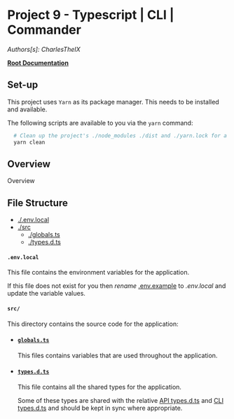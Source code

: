# Project 9 - Typescript | CLI | Commander

_Authors[s]: CharlesTheIX_

**[Root Documentation](../ReadMe.md)**

## Set-up

This project uses `Yarn` as its package manager. This needs to be installed and available.

The following scripts are available to you via the `yarn` command:

```bash
  # Clean up the project's ./node_modules ./dist and ./yarn.lock for a clean install
  yarn clean

```

## Overview

Overview

## File Structure

- [./.env.local](#envlocal)
- [./src](#src)
  - [./globals.ts](#globalsts)
  - [./types.d.ts](#typesdts)

#### **`.env.local`**

This file contains the environment variables for the application.

If this file does not exist for you then _rename_ [.env.example](./.env.example) to _.env.local_ and update the variable values.

#### **`src/`**

This directory contains the source code for the application:
- #### [**`globals.ts`**](./src/globals.ts)

  This files contains variables that are used throughout the application.

- #### [**`types.d.ts`**](./src/types.d.ts)

  This file contains all the shared types for the application.

  Some of these types are shared with the relative [API types.d.ts](../api/src/types.d.ts) and [CLI types.d.ts](../cli/src/types.d.ts) and should be kept in sync where appropriate.

